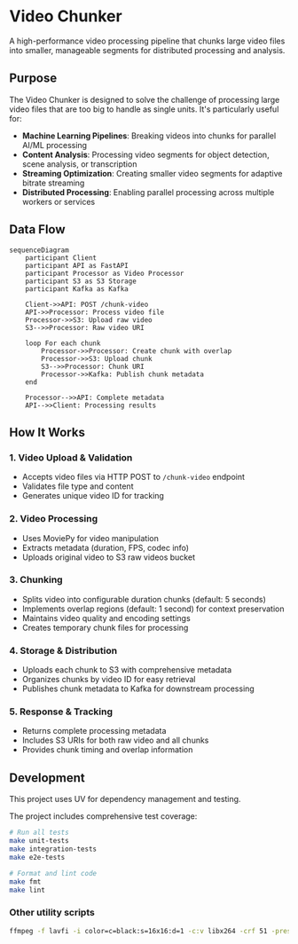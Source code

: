 # Video Chunker

A high-performance video processing pipeline that chunks large video files into smaller, manageable segments for distributed processing and analysis.

## Purpose

The Video Chunker is designed to solve the challenge of processing large video files that are too big to handle as single units. It's particularly useful for:

- **Machine Learning Pipelines**: Breaking videos into chunks for parallel AI/ML processing
- **Content Analysis**: Processing video segments for object detection, scene analysis, or transcription
- **Streaming Optimization**: Creating smaller video segments for adaptive bitrate streaming
- **Distributed Processing**: Enabling parallel processing across multiple workers or services

## Data Flow

```mermaid
sequenceDiagram
    participant Client
    participant API as FastAPI
    participant Processor as Video Processor
    participant S3 as S3 Storage
    participant Kafka as Kafka
    
    Client->>API: POST /chunk-video
    API->>Processor: Process video file
    Processor->>S3: Upload raw video
    S3-->>Processor: Raw video URI
    
    loop For each chunk
        Processor->>Processor: Create chunk with overlap
        Processor->>S3: Upload chunk
        S3-->>Processor: Chunk URI
        Processor->>Kafka: Publish chunk metadata
    end
    
    Processor-->>API: Complete metadata
    API-->>Client: Processing results
```

## How It Works

### 1. **Video Upload & Validation**

- Accepts video files via HTTP POST to `/chunk-video` endpoint
- Validates file type and content
- Generates unique video ID for tracking

### 2. **Video Processing**

- Uses MoviePy for video manipulation
- Extracts metadata (duration, FPS, codec info)
- Uploads original video to S3 raw videos bucket

### 3. **Chunking**

- Splits video into configurable duration chunks (default: 5 seconds)
- Implements overlap regions (default: 1 second) for context preservation
- Maintains video quality and encoding settings
- Creates temporary chunk files for processing

### 4. **Storage & Distribution**

- Uploads each chunk to S3 with comprehensive metadata
- Organizes chunks by video ID for easy retrieval
- Publishes chunk metadata to Kafka for downstream processing

### 5. **Response & Tracking**

- Returns complete processing metadata
- Includes S3 URIs for both raw video and all chunks
- Provides chunk timing and overlap information

## Development

This project uses UV for dependency management and testing.

The project includes comprehensive test coverage:

```bash
# Run all tests
make unit-tests
make integration-tests
make e2e-tests

# Format and lint code
make fmt
make lint
```

### Other utility scripts

```bash
ffmpeg -f lavfi -i color=c=black:s=16x16:d=1 -c:v libx264 -crf 51 -preset veryslow -tune stillimage -movflags +faststart -pix_fmt yuv420p ./tests/fixtures/smallest.mp4
```

